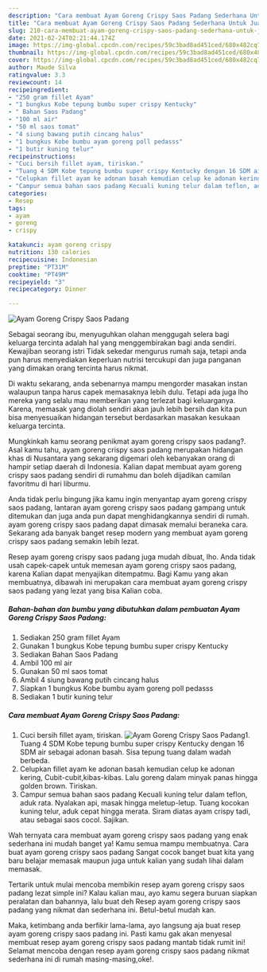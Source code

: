 ```yaml
---
description: "Cara membuat Ayam Goreng Crispy Saos Padang Sederhana Untuk Jualan"
title: "Cara membuat Ayam Goreng Crispy Saos Padang Sederhana Untuk Jualan"
slug: 210-cara-membuat-ayam-goreng-crispy-saos-padang-sederhana-untuk-jualan
date: 2021-02-24T02:21:44.174Z
image: https://img-global.cpcdn.com/recipes/59c3bad8ad451ced/680x482cq70/ayam-goreng-crispy-saos-padang-foto-resep-utama.jpg
thumbnail: https://img-global.cpcdn.com/recipes/59c3bad8ad451ced/680x482cq70/ayam-goreng-crispy-saos-padang-foto-resep-utama.jpg
cover: https://img-global.cpcdn.com/recipes/59c3bad8ad451ced/680x482cq70/ayam-goreng-crispy-saos-padang-foto-resep-utama.jpg
author: Maude Silva
ratingvalue: 3.3
reviewcount: 14
recipeingredient:
- "250 gram fillet Ayam"
- "1 bungkus Kobe tepung bumbu super crispy Kentucky"
- " Bahan Saos Padang"
- "100 ml air"
- "50 ml saos tomat"
- "4 siung bawang putih cincang halus"
- "1 bungkus Kobe bumbu ayam goreng poll pedasss"
- "1 butir kuning telur"
recipeinstructions:
- "Cuci bersih fillet ayam, tiriskan."
- "Tuang 4 SDM Kobe tepung bumbu super crispy Kentucky dengan 16 SDM air sebagai adonan basah. Sisa tepung tuang dalam wadah berbeda."
- "Celupkan fillet ayam ke adonan basah kemudian celup ke adonan kering, Cubit-cubit,kibas-kibas. Lalu goreng dalam minyak panas hingga golden brown. Tiriskan."
- "Campur semua bahan saos padang Kecuali kuning telur dalam teflon, aduk rata. Nyalakan api, masak hingga meletup-letup. Tuang kocokan kuning telur, aduk cepat hingga merata. Siram diatas ayam crispy tadi, atau sebagai saos cocol. Sajikan."
categories:
- Resep
tags:
- ayam
- goreng
- crispy

katakunci: ayam goreng crispy 
nutrition: 130 calories
recipecuisine: Indonesian
preptime: "PT31M"
cooktime: "PT49M"
recipeyield: "3"
recipecategory: Dinner

---
```



![Ayam Goreng Crispy Saos Padang](https://img-global.cpcdn.com/recipes/59c3bad8ad451ced/680x482cq70/ayam-goreng-crispy-saos-padang-foto-resep-utama.jpg)

Sebagai seorang ibu, menyuguhkan olahan menggugah selera bagi keluarga tercinta adalah hal yang menggembirakan bagi anda sendiri. Kewajiban seorang istri Tidak sekedar mengurus rumah saja, tetapi anda pun harus menyediakan keperluan nutrisi tercukupi dan juga panganan yang dimakan orang tercinta harus nikmat.

Di waktu  sekarang, anda sebenarnya mampu mengorder masakan instan walaupun tanpa harus capek memasaknya lebih dulu. Tetapi ada juga lho mereka yang selalu mau memberikan yang terlezat bagi keluarganya. Karena, memasak yang diolah sendiri akan jauh lebih bersih dan kita pun bisa menyesuaikan hidangan tersebut berdasarkan masakan kesukaan keluarga tercinta. 



Mungkinkah kamu seorang penikmat ayam goreng crispy saos padang?. Asal kamu tahu, ayam goreng crispy saos padang merupakan hidangan khas di Nusantara yang sekarang digemari oleh kebanyakan orang di hampir setiap daerah di Indonesia. Kalian dapat membuat ayam goreng crispy saos padang sendiri di rumahmu dan boleh dijadikan camilan favoritmu di hari liburmu.

Anda tidak perlu bingung jika kamu ingin menyantap ayam goreng crispy saos padang, lantaran ayam goreng crispy saos padang gampang untuk ditemukan dan juga anda pun dapat menghidangkannya sendiri di rumah. ayam goreng crispy saos padang dapat dimasak memalui beraneka cara. Sekarang ada banyak banget resep modern yang membuat ayam goreng crispy saos padang semakin lebih lezat.

Resep ayam goreng crispy saos padang juga mudah dibuat, lho. Anda tidak usah capek-capek untuk memesan ayam goreng crispy saos padang, karena Kalian dapat menyajikan ditempatmu. Bagi Kamu yang akan membuatnya, dibawah ini merupakan cara membuat ayam goreng crispy saos padang yang lezat yang bisa Kalian coba.

<!--inarticleads1-->

##### Bahan-bahan dan bumbu yang dibutuhkan dalam pembuatan Ayam Goreng Crispy Saos Padang:

1. Sediakan 250 gram fillet Ayam
1. Gunakan 1 bungkus Kobe tepung bumbu super crispy Kentucky
1. Sediakan  Bahan Saos Padang
1. Ambil 100 ml air
1. Gunakan 50 ml saos tomat
1. Ambil 4 siung bawang putih cincang halus
1. Siapkan 1 bungkus Kobe bumbu ayam goreng poll pedasss
1. Sediakan 1 butir kuning telur




<!--inarticleads2-->

##### Cara membuat Ayam Goreng Crispy Saos Padang:

1. Cuci bersih fillet ayam, tiriskan.
<img src="https://img-global.cpcdn.com/steps/db0898541ed57ef2/160x128cq70/ayam-goreng-crispy-saos-padang-langkah-memasak-1-foto.jpg" alt="Ayam Goreng Crispy Saos Padang">1. Tuang 4 SDM Kobe tepung bumbu super crispy Kentucky dengan 16 SDM air sebagai adonan basah. Sisa tepung tuang dalam wadah berbeda.
1. Celupkan fillet ayam ke adonan basah kemudian celup ke adonan kering, Cubit-cubit,kibas-kibas. Lalu goreng dalam minyak panas hingga golden brown. Tiriskan.
1. Campur semua bahan saos padang Kecuali kuning telur dalam teflon, aduk rata. Nyalakan api, masak hingga meletup-letup. Tuang kocokan kuning telur, aduk cepat hingga merata. Siram diatas ayam crispy tadi, atau sebagai saos cocol. Sajikan.




Wah ternyata cara membuat ayam goreng crispy saos padang yang enak sederhana ini mudah banget ya! Kamu semua mampu membuatnya. Cara buat ayam goreng crispy saos padang Sangat cocok banget buat kita yang baru belajar memasak maupun juga untuk kalian yang sudah lihai dalam memasak.

Tertarik untuk mulai mencoba membikin resep ayam goreng crispy saos padang lezat simple ini? Kalau kalian mau, ayo kamu segera buruan siapkan peralatan dan bahannya, lalu buat deh Resep ayam goreng crispy saos padang yang nikmat dan sederhana ini. Betul-betul mudah kan. 

Maka, ketimbang anda berfikir lama-lama, ayo langsung aja buat resep ayam goreng crispy saos padang ini. Pasti kamu gak akan menyesal membuat resep ayam goreng crispy saos padang mantab tidak rumit ini! Selamat mencoba dengan resep ayam goreng crispy saos padang nikmat sederhana ini di rumah masing-masing,oke!.

